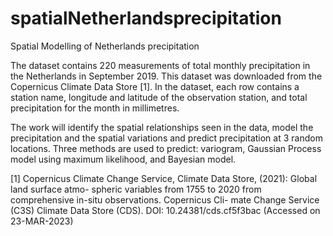 # spatialNetherlandsprecipitation
Spatial Modelling of Netherlands precipitation

The dataset contains 220 measurements of total monthly precipitation in the Netherlands in September 2019. This dataset was downloaded from the Copernicus Climate Data Store [1]. In the dataset, each row contains a station name, longitude and latitude of the observation station, and total precipitation for the month in millimetres.

The work will identify the spatial relationships seen in the data, model the precipitation and the spatial variations and predict precipitation at 3 random locations. Three methods are used to predict: variogram, Gaussian Process model using maximum likelihood, and Bayesian model.

[1] Copernicus Climate Change Service, Climate Data Store, (2021): Global land surface atmo- spheric variables from 1755 to 2020 from comprehensive in-situ observations. Copernicus Cli- mate Change Service (C3S) Climate Data Store (CDS). DOI: 10.24381/cds.cf5f3bac (Accessed on 23-MAR-2023)

